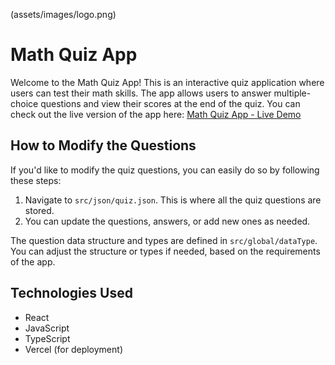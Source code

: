 (assets/images/logo.png)

# Math Quiz App

Welcome to the Math Quiz App! This is an interactive quiz application where users can test their math skills. The app allows users to answer multiple-choice questions and view their scores at the end of the quiz. You can check out the live version of the app here: [Math Quiz App - Live Demo](https://math-quiz-4o63.vercel.app/)

## How to Modify the Questions

If you'd like to modify the quiz questions, you can easily do so by following these steps:

1. Navigate to `src/json/quiz.json`. This is where all the quiz questions are stored.
2. You can update the questions, answers, or add new ones as needed.

The question data structure and types are defined in `src/global/dataType`. You can adjust the structure or types if needed, based on the requirements of the app.

## Technologies Used

- React
- JavaScript
- TypeScript
- Vercel (for deployment)

